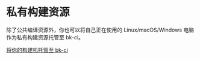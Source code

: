 # 私有构建资源

除了公共编译资源外，你也可以将自己正在使用的 Linux/macOS/Windows 电脑作为私有构建资源托管至 bk-ci。

[将你的构建机托管至 bk-ci](../../Services/Pipeline/Pools/env-manage/bkci-hosted.md)

